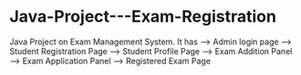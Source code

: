 # Java-Project---Exam-Registration
Java Project on Exam Management System.
It has --> Admin login page
       --> Student Registration Page
       --> Student Profile Page
       --> Exam Addition Panel
       --> Exam Application Panel
       --> Registered Exam Page
                
       
